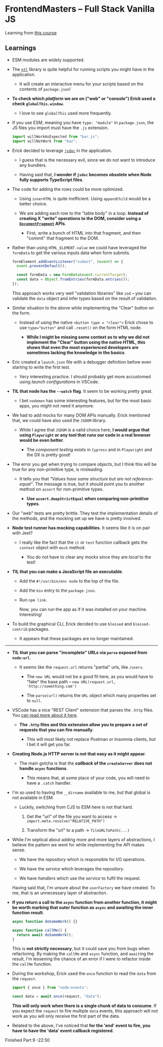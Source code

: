 # FrontendMasters – Full Stack Vanilla JS

Learning from [this course](https://frontendmasters.com/workshops/fullstack-vanilla-js/)

## Learnings

- ESM modules are widely supported.

- The [`ntl`](https://www.npmjs.com/package/ntl) library is quite helpful for running scripts you might have in the application.

  - It will create an interactive menu for your scripts based on the contents of `package.json`!

- **To check which _platform_ we are on ("web" or "console") Erick used a check `globalThis.window`**.

  - I love to see `globalThis` used more frequently.

- If you use ESM, meaning you have `type: "module"` in `package.json`, the JS files you import must have the `.js` extension.

  ```js
  import willWorkAsExpected from "bar.js";
  import willNotWork from "baz";
  ```

- Erick decided to leverage [`jsdoc`](https://jsdoc.app/) in the application.

  - I guess that is the necessary evil, since we do not want to introduce any bundlers.

  - Having said that, **I wonder if `jsdoc` becomes obsolete when Node fully supports TypeScript files**.

- The code for adding the rows could be more optimized.

  - Using `innerHTML` is quite inefficient. Using `appendChild` would be a better choice.

  - We are adding each row to the "table body" in a loop. **Instead of creating X "write" operations to the DOM, consider using a [`DocumentFragment`](https://developer.mozilla.org/en-US/docs/Web/API/DocumentFragment) APIs**.

    - First, write a bunch of HTML into that fragment, and then "commit" that fragment to the DOM.

- Rather than using `HTML_ELEMENT.value` we could have leveraged the `formData` to get the various inputs data when form submits.

  ```js
  formElement.addEventListener("submit", (event) => {
    event.preventDefault();

    const formData = new FormData(event.currentTarget);
    const data = Object.fromEntries(formData.entries());
  });
  ```

  This approach works very well "validation libraries" like `zod` – you can validate the `data` object and infer types based on the result of validation.

- Similar situation to the above while implementing the "Clear" button on the form.

  - Instead of using the native `<button type = "clear">` Erick chose to use `type="button"` and call `.reset()` on the form HTML node.

    - **While I might be missing some context as to why we did not implement the "Clear" button using the native HTML, this shows that even the most experienced developers are sometimes lacking the knowledge in the basics**.

- Eric created a `launch.json` file with a debugger definition before even starting to write the first test.

  - Very interesting practice. I should probably get more accustomed using _launch configurations_ in VSCode.

- **TIL that node has the `--watch` flag**. It seem to be working pretty great.

  - I bet `nodemon` has some interesting features, but for the most basic apps, you might not need it anymore.

- We had to add mocks for many DOM APIs manually. Erick mentioned that, we could have also used the `JSDOM` library.

  - While I agree that `JSDOM` is a valid choice here, **I would argue that using `Playwright` or any tool that runs our code in a real browser would be even better**.

    - The _component testing_ exists in `Cypress` and in `Playwright` and the DX is pretty good!

- The error you get when trying to compare _objects_, but I think this will be true for any non-primitive type, is misleading.

  - It tells you that _"Values have same structure but are not reference-equal"_. The message is true, but it should point you to another method on `assert` for non-primitive types.

    - **Use `assert.deepStrictEqual` when comparing non-primitive types**.

- Our "web" tests are pretty brittle. They test the implementation details of the methods, and the mocking set up we have is pretty involved.

- **Node test runner has mocking capabilities**. It seems like it is on pair with Jest?

  - I really like the fact that the `it` or `test` function callback gets the `context` object with `mock` method.

    - You do not have to clear any mocks since they are _local_ to the test!

- **TIL that you can make a JavaScript file an executable**.

  - Add the `#!/usr/bin/env node` to the top of the file.

  - Add the `bin` entry to the `package.json`.

  - Run `npm link`.

    Now, you can run the app as if it was installed on your machine. Interesting!

- To build the graphical CLI, Erick decided to use `blessed` and `blessed-contrib` packages.

  - It appears that these packages are no longer maintained.

---

- **TIL that you can parse "incomplete" URLs via `parse` exposed from `node:url`**.

  - It seems like the `request.url` returns "partial" urls, like `/users`.

    - The `new URL` would not be a good fit here, as you would have to "fake" the base path – `new URL(request.url, 'http://something.com')`

    - The `parse(url)` returns the `URL` object which many properties set to `null`.

- VSCode has a nice "REST Client" extension that parses the `.http` files. You [can read more about it here](https://kenslearningcurve.com/tutorials/test-an-api-by-using-http-files-in-vscode/).

  - **The `.http` files and this extension allow you to prepare a set of requests that you can fire manually**.

    - This will most likely not replace Postman or Insomnia clients, but I bet it will get you far.

- **Creating Node.js HTTP server is not that easy as it might appear**.

  - The main gotcha is that the **_callback_ of the `createServer` does not handle `async` functions**.

    - This means that, at some place of your code, you will need to have a `.catch` handler.

- I'm so used to having the `__dirname` available to me, but that global is not available in ESM.

  - Luckily, switching from CJS to ESM here is not that hard.

    1. Get the "url" of the file you want to access -> `import.meta.resolve("RELATIVE_PATH")`

    2. Transform the "url" to a path -> `fileURLToPath(...)`

- While I'm septical about adding more and more layers of abstractions, I believe the pattern we went for while implementing the API makes sense.

  - We have the _repository_ which is responsible for I/O operations.

  - We have the _service_ which leverages the _repository_.

  - We have _handlers_ which use the _service_ to fulfil the request.

  Having said that, I'm unsure about the `userFactory` we have created. To me, that is an unnecessary layer of abstraction.

- **If you return a call to the `async` function from another function, it might be worth marking that outer function as `async` and awaiting the inner function result**.

  ```js
  async function doSomeWork() {}

  async function callMe() {
    return await doSomeWork();
  }
  ```

  This is **not strictly necessary**, but it could save you from bugs when refactoring. By making the `callMe` and `async` function, and `await`ing the result, I'm lessening the chance of an error if I were to refactor inside the `callMe` function.

- During the workshop, Erick used the `once` function to read the `data` from the `request`.

  ```js
  import { once } from "node:events";

  const data = await once(request, "data");
  ```

  **This will only work when there is a single chunk of data to consume**. If you expect the `request` to fire multiple `data` events, this approach will not work as you will only receive the first part of the data.

- Related to the above, I've noticed that **for the 'end' event to fire, you have to have the 'data' event callback registered**.

Finished Part 9 -22:50
